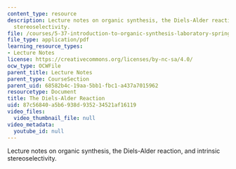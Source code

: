 ```yaml
---
content_type: resource
description: Lecture notes on organic synthesis, the Diels-Alder reaction, and intrinsic
  stereoselectivity.
file: /courses/5-37-introduction-to-organic-synthesis-laboratory-spring-2009/87c56840a5b6938d935234521af16119_MIT5_37s09_lec01_Mod7.pdf
file_type: application/pdf
learning_resource_types:
- Lecture Notes
license: https://creativecommons.org/licenses/by-nc-sa/4.0/
ocw_type: OCWFile
parent_title: Lecture Notes
parent_type: CourseSection
parent_uid: 68582b4c-19aa-5bb1-fbc1-a437a7015962
resourcetype: Document
title: The Diels-Alder Reaction
uid: 87c56840-a5b6-938d-9352-34521af16119
video_files:
  video_thumbnail_file: null
video_metadata:
  youtube_id: null
---
```

Lecture notes on organic synthesis, the Diels-Alder reaction, and intrinsic stereoselectivity.